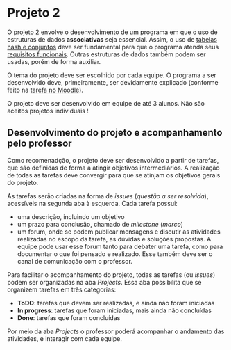 # Projeto 2

O projeto 2 envolve o desenvolvimento de um programa em que o uso de estruturas de dados **associativas** seja essencial. Assim, o uso de [tabelas hash e conjuntos](https://wiki.sj.ifsc.edu.br/index.php/PRG29003:_Introdu%C3%A7%C3%A3o_a_Tabelas_Hash) deve ser fundamental para que o programa atenda seus [requisitos funcionais](https://homepages.dcc.ufmg.br/~figueiredo/disciplinas/aulas/req-funcional-rnf_v01.pdf). Outras estruturas de dados também podem ser usadas, porém de forma auxiliar.

O tema do projeto deve ser escolhido por cada equipe. O programa a ser desenvolvido deve, primeiramente, ser devidamente explicado (conforme feito na [tarefa no Moodle](https://moodle.ifsc.edu.br/mod/assign/view.php?id=311230)).

O projeto deve ser desenvolvido em equipe de até 3 alunos. Não são aceitos projetos individuais ! 

## Desenvolvimento do projeto e acompanhamento pelo professor

Como recomenadção, o projeto deve ser desenvolvido a partir de tarefas, que são definidas de forma a atingir objetivos intermediários. A realização de todas as tarefas deve convergir para que se atinjam os objetivos gerais do projeto. 

As tarefas serão criadas na forma de *issues* (*questão a ser resolvida*), acessíveis na segunda aba à esquerda. Cada tarefa possui:
* uma descrição, incluindo um objetivo
* um prazo para conclusão, chamado de *milestone* (*marco*)
* um forum, onde se podem publicar mensagens e discutir as atividades realizadas no escopo da tarefa, as dúvidas e soluções propostas. A equipe pode usar esse forum tanto para debater uma tarefa, como para documentar o que foi pensado e realizado. Esse também deve ser o canal de comunicação com o professor.

Para facilitar o acompanhamento do projeto, todas as tarefas (ou *issues*) podem ser organizadas na aba *Projects*. Essa aba possibilita que se organizem tarefas em três categorias:
* **ToDO**: tarefas que devem ser realizadas, e ainda não foram iniciadas
* **In progress**: tarefas que foram iniciadas, mais ainda não concluídas
* **Done**: tarefas que foram concluídas

Por meio da aba *Projects* o professor poderá acompanhar o andamento das atividades, e interagir com cada equipe.
